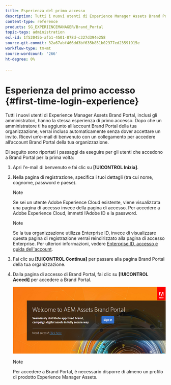 ```yaml
---
title: Esperienza del primo accesso
description: Tutti i nuovi utenti di Experience Manager Assets Brand Portal, inclusi gli amministratori, hanno la stessa esperienza di primo accesso. Dopo che un amministratore ti ha aggiunto all’account Brand Portal della tua organizzazione, verrai incluso automaticamente senza dover accettare un invito. Ricevi un’e-mail di benvenuto con un collegamento per accedere all’account Brand Portal della tua organizzazione.
content-type: reference
products: SG_EXPERIENCEMANAGER/Brand_Portal
topic-tags: administration
exl-id: 1f52045b-afb1-4501-878d-c327d394e258
source-git-commit: 32a67abf466dd3bf635b851b02377ed23591915e
workflow-type: tm+mt
source-wordcount: '266'
ht-degree: 0%

---
```


# Esperienza del primo accesso {#first-time-login-experience}

Tutti i nuovi utenti di Experience Manager Assets Brand Portal, inclusi gli amministratori, hanno la stessa esperienza di primo accesso. Dopo che un amministratore ti ha aggiunto all’account Brand Portal della tua organizzazione, verrai incluso automaticamente senza dover accettare un invito. Ricevi un’e-mail di benvenuto con un collegamento per accedere all’account Brand Portal della tua organizzazione.

Di seguito sono riportati i passaggi da eseguire per gli utenti che accedono a Brand Portal per la prima volta:

1. Apri l&#39;e-mail di benvenuto e fai clic su **[!UICONTROL Inizia]**.

1. Nella pagina di registrazione, specifica i tuoi dettagli (tra cui nome, cognome, password e paese).

   >[!NOTE]
   >
   >Se sei un utente Adobe Experience Cloud esistente, viene visualizzata una pagina di accesso invece della pagina di accesso. Per accedere a Adobe Experience Cloud, immetti l’Adobe ID e la password.

   >[!NOTE]
   >
   >Se la tua organizzazione utilizza Enterprise ID, invece di visualizzare questa pagina di registrazione verrai reindirizzato alla pagina di accesso Enterprise. Per ulteriori informazioni, vedere [Enterprise ID, accesso e guida dell&#39;account](https://helpx.adobe.com/in/enterprise/kb/enterprise-id-faq.html).

1. Fai clic su **[!UICONTROL Continua]** per passare alla pagina Brand Portal della tua organizzazione.
1. Dalla pagina di accesso di Brand Portal, fai clic su **[!UICONTROL Accedi]** per accedere a Brand Portal.

   ![Pagina di accesso a Brand Portal](assets/signin-onboarding.png)

   >[!NOTE]
   >
   >Per accedere a Brand Portal, è necessario disporre di almeno un profilo di prodotto Experience Manager Assets.
